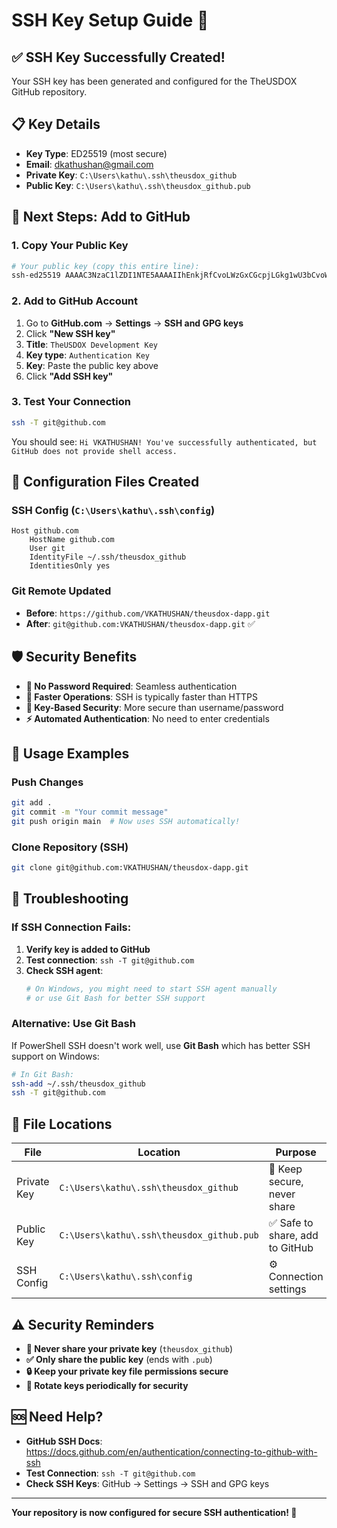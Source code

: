 # SSH Key Setup Guide 🔑

## ✅ **SSH Key Successfully Created!**

Your SSH key has been generated and configured for the TheUSDOX GitHub repository.

## 📋 **Key Details**

- **Key Type**: ED25519 (most secure)
- **Email**: dkathushan@gmail.com
- **Private Key**: `C:\Users\kathu\.ssh\theusdox_github`
- **Public Key**: `C:\Users\kathu\.ssh\theusdox_github.pub`

## 🚀 **Next Steps: Add to GitHub**

### 1. Copy Your Public Key
```bash
# Your public key (copy this entire line):
ssh-ed25519 AAAAC3NzaC1lZDI1NTE5AAAAIIhEnkjRfCvoLWzGxCGcpjLGkg1wU3bCvoW6WrOZ9QdC dkathushan@gmail.com
```

### 2. Add to GitHub Account
1. Go to **GitHub.com** → **Settings** → **SSH and GPG keys**
2. Click **"New SSH key"**
3. **Title**: `TheUSDOX Development Key`
4. **Key type**: `Authentication Key`
5. **Key**: Paste the public key above
6. Click **"Add SSH key"**

### 3. Test Your Connection
```bash
ssh -T git@github.com
```

You should see: `Hi VKATHUSHAN! You've successfully authenticated, but GitHub does not provide shell access.`

## 🔧 **Configuration Files Created**

### SSH Config (`C:\Users\kathu\.ssh\config`)
```
Host github.com
    HostName github.com
    User git
    IdentityFile ~/.ssh/theusdox_github
    IdentitiesOnly yes
```

### Git Remote Updated
- **Before**: `https://github.com/VKATHUSHAN/theusdox-dapp.git`
- **After**: `git@github.com:VKATHUSHAN/theusdox-dapp.git` ✅

## 🛡️ **Security Benefits**

- **🔐 No Password Required**: Seamless authentication
- **🚀 Faster Operations**: SSH is typically faster than HTTPS
- **🔑 Key-Based Security**: More secure than username/password
- **⚡ Automated Authentication**: No need to enter credentials

## 🎯 **Usage Examples**

### Push Changes
```bash
git add .
git commit -m "Your commit message"
git push origin main  # Now uses SSH automatically!
```

### Clone Repository (SSH)
```bash
git clone git@github.com:VKATHUSHAN/theusdox-dapp.git
```

## 🔧 **Troubleshooting**

### If SSH Connection Fails:
1. **Verify key is added to GitHub**
2. **Test connection**: `ssh -T git@github.com`
3. **Check SSH agent**: 
   ```bash
   # On Windows, you might need to start SSH agent manually
   # or use Git Bash for better SSH support
   ```

### Alternative: Use Git Bash
If PowerShell SSH doesn't work well, use **Git Bash** which has better SSH support on Windows:
```bash
# In Git Bash:
ssh-add ~/.ssh/theusdox_github
ssh -T git@github.com
```

## 📁 **File Locations**

| File | Location | Purpose |
|------|----------|---------|
| Private Key | `C:\Users\kathu\.ssh\theusdox_github` | 🔐 Keep secure, never share |
| Public Key | `C:\Users\kathu\.ssh\theusdox_github.pub` | ✅ Safe to share, add to GitHub |
| SSH Config | `C:\Users\kathu\.ssh\config` | ⚙️ Connection settings |

## ⚠️ **Security Reminders**

- **🚫 Never share your private key** (`theusdox_github`)
- **✅ Only share the public key** (ends with `.pub`)
- **🔒 Keep your private key file permissions secure**
- **🔄 Rotate keys periodically for security**

## 🆘 **Need Help?**

- **GitHub SSH Docs**: https://docs.github.com/en/authentication/connecting-to-github-with-ssh
- **Test Connection**: `ssh -T git@github.com`
- **Check SSH Keys**: GitHub → Settings → SSH and GPG keys

---

**Your repository is now configured for secure SSH authentication! 🎉**